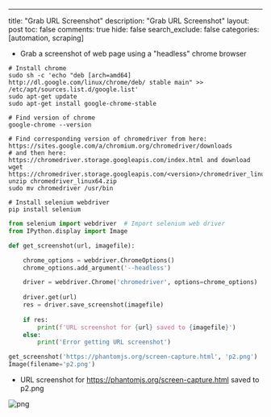 ---
title: "Grab URL Screenshot"
description: "Grab URL Screenshot"
layout: post
toc: false
comments: true
hide: false
search_exclude: false
categories: [automation, scraping]

* Grab a screenshot of web page using a "headless" chrome browser

```
# Install chrome
sudo sh -c 'echo "deb [arch=amd64] http://dl.google.com/linux/chrome/deb/ stable main" >> /etc/apt/sources.list.d/google.list'
sudo apt-get update
sudo apt-get install google-chrome-stable

# Find version of chrome
google-chrome --version

# Find corresponding version of chromedriver from here: https://sites.google.com/a/chromium.org/chromedriver/downloads  
# and then here:  https://chromedriver.storage.googleapis.com/index.html and download
wget https://chromedriver.storage.googleapis.com/<version>/chromedriver_linux64.zip
unzip chromedriver_linux64.zip
sudo mv chromedriver /usr/bin

# Install selenium webdriver
pip install selenium
```

```python
from selenium import webdriver  # Import selenium web driver
from IPython.display import Image

def get_screenshot(url, imagefile):

    chrome_options = webdriver.ChromeOptions()
    chrome_options.add_argument('--headless')

    driver = webdriver.Chrome('chromedriver', options=chrome_options)
    
    driver.get(url)
    res = driver.save_screenshot(imagefile)
    
    if res:
        print(f'URL screenshot for {url} saved to {imagefile}')
    else:
        print('Error getting URL screenshot')
```

```python
get_screenshot('https://phantomjs.org/screen-capture.html', 'p2.png')
Image(filename='p2.png')
```

* URL screenshot for https://phantomjs.org/screen-capture.html saved to p2.png


![png](images/2020-01-29-Grab-URL-screenshot_files/output_2_1.png)

